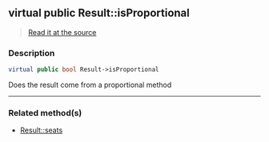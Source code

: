 ## virtual public Result::isProportional

> [Read it at the source](https://github.com/julien-boudry/Condorcet/blob/master/src/Result.php#L26)

### Description    

```php
virtual public bool Result->isProportional 
```

Does the result come from a proportional method
    
---------------------------------------

### Related method(s)      

* [Result::seats](/Docs/ApiReferences/Result%20Class/Result--seats.md)    
